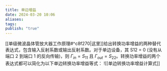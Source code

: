```yaml
---
title: 单边增益
date: 2024-03-20 10:06
aliases: 
tags: 
publish: "true"
---
```

[[单级微波晶体管放大器工作原理#^c8f270|这里]]给出转换功率增益的两种替代表达式，包含输入反射系数或输出反射系数。对于单边设备，其 S12 = 0 (没有从端口 2 到端口 1 的反向传输)，则 $\Gamma_{in}=S_{11}$ 且 $\Gamma_{out}=S_{22}$。转换功率增益的两个表达式都可以简化为以下单边转换功率增益等式：
![[单边转换功率增益计算式]]
